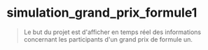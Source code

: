 # simulation_grand_prix_formule1
> Le but du projet est d'afficher en temps réel des informations concernant les participants d'un grand prix de formule un.
